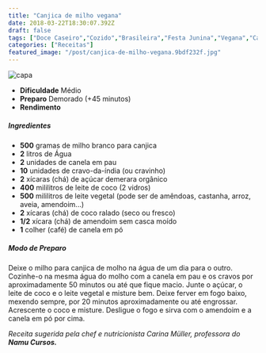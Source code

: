 ```yaml
---
title: "Canjica de milho vegana"
date: 2018-03-22T18:30:07.392Z
draft: false
tags: ["Doce Caseiro","Cozido","Brasileira","Festa Junina","Vegana","Canjica","Festa Junina","Receitas","Receitas simples e fáceis"]
categories: ["Receitas"]
featured_image: "/post/canjica-de-milho-vegana.9bdf232f.jpg"
---
```


![capa](/post/canjica-de-milho-vegana.9bdf232f.jpg)

*   **Dificuldade** Médio
*   **Preparo** Demorado (+45 minutos)
*   **Rendimento**

##### Ingredientes

*   **500** gramas de milho branco para canjica
*   **2** litros de Água
*   **2** unidades de canela em pau
*   **10** unidades de cravo-da-índia (ou cravinho)
*   **2** xícaras (chá) de açúcar demerara orgânico
*   **400** mililitros de leite de coco (2 vidros)
*   **500** mililitros de leite vegetal (pode ser de amêndoas, castanha, arroz, aveia, amendoim...)
*   **2** xícaras (chá) de coco ralado (seco ou fresco)
*   **1/2** xícara (chá) de amendoim sem casca moído
*   **1** colher (café) de canela em pó

##### Modo de Preparo

Deixe o milho para canjica de molho na água de um dia para o outro. Cozinhe-o na mesma água do molho com a canela em pau e os cravos por aproximadamente 50 minutos ou até que fique macio. Junte o açúcar, o leite de coco e o leite vegetal e misture bem. Deixe ferver em fogo baixo, mexendo sempre, por 20 minutos aproximadamente ou até engrossar. Acrescente o coco e misture. Desligue o fogo e sirva com o amendoim e a canela em pó por cima.

_Receita sugerida pela chef e nutricionista Carina Müller, professora do **Namu Cursos.**_
